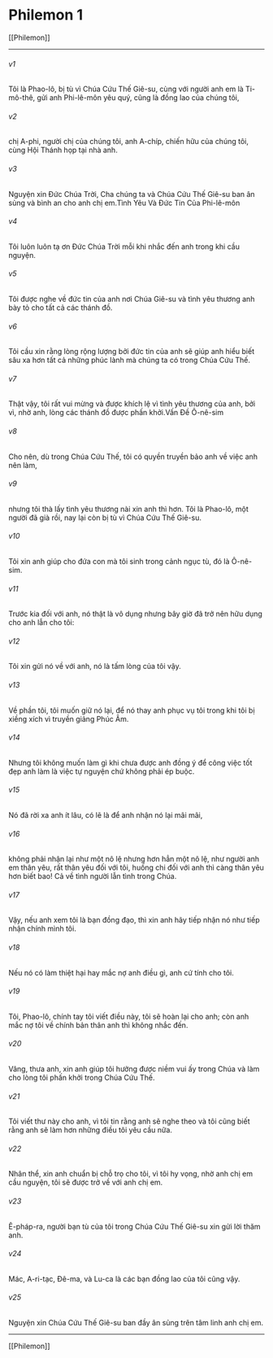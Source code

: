# Philemon 1

[[Philemon]]
***



###### v1 
Tôi là Phao-lô, bị tù vì Chúa Cứu Thế Giê-su, cùng với người anh em là Ti-mô-thê, gửi anh Phi-lê-môn yêu quý, cũng là đồng lao của chúng tôi, 

###### v2 
chị A-phi, người chị của chúng tôi, anh A-chíp, chiến hữu của chúng tôi, cùng Hội Thánh họp tại nhà anh. 

###### v3 
Nguyện xin Đức Chúa Trời, Cha chúng ta và Chúa Cứu Thế Giê-su ban ân sủng và bình an cho anh chị em.Tình Yêu Và Đức Tin Của Phi-lê-môn 

###### v4 
Tôi luôn luôn tạ ơn Đức Chúa Trời mỗi khi nhắc đến anh trong khi cầu nguyện. 

###### v5 
Tôi được nghe về đức tin của anh nơi Chúa Giê-su và tình yêu thương anh bày tỏ cho tất cả các thánh đồ. 

###### v6 
Tôi cầu xin rằng lòng rộng lượng bởi đức tin của anh sẽ giúp anh hiểu biết sâu xa hơn tất cả những phúc lành mà chúng ta có trong Chúa Cứu Thế. 

###### v7 
Thật vậy, tôi rất vui mừng và được khích lệ vì tình yêu thương của anh, bởi vì, nhờ anh, lòng các thánh đồ được phấn khởi.Vấn Đề Ô-nê-sim 

###### v8 
Cho nên, dù trong Chúa Cứu Thế, tôi có quyền truyền bảo anh về việc anh nên làm, 

###### v9 
nhưng tôi thà lấy tình yêu thương nài xin anh thì hơn. Tôi là Phao-lô, một người đã già rồi, nay lại còn bị tù vì Chúa Cứu Thế Giê-su. 

###### v10 
Tôi xin anh giúp cho đứa con mà tôi sinh trong cảnh ngục tù, đó là Ô-nê-sim. 

###### v11 
Trước kia đối với anh, nó thật là vô dụng nhưng bây giờ đã trở nên hữu dụng cho anh lẫn cho tôi: 

###### v12 
Tôi xin gửi nó về với anh, nó là tấm lòng của tôi vậy. 

###### v13 
Về phần tôi, tôi muốn giữ nó lại, để nó thay anh phục vụ tôi trong khi tôi bị xiềng xích vì truyền giảng Phúc Âm. 

###### v14 
Nhưng tôi không muốn làm gì khi chưa được anh đồng ý để công việc tốt đẹp anh làm là việc tự nguyện chứ không phải ép buộc. 

###### v15 
Nó đã rời xa anh ít lâu, có lẽ là để anh nhận nó lại mãi mãi, 

###### v16 
không phải nhận lại như một nô lệ nhưng hơn hẳn một nô lệ, như người anh em thân yêu, rất thân yêu đối với tôi, huống chi đối với anh thì càng thân yêu hơn biết bao! Cả về tình người lẫn tình trong Chúa. 

###### v17 
Vậy, nếu anh xem tôi là bạn đồng đạo, thì xin anh hãy tiếp nhận nó như tiếp nhận chính mình tôi. 

###### v18 
Nếu nó có làm thiệt hại hay mắc nợ anh điều gì, anh cứ tính cho tôi. 

###### v19 
Tôi, Phao-lô, chính tay tôi viết điều này, tôi sẽ hoàn lại cho anh; còn anh mắc nợ tôi về chính bản thân anh thì không nhắc đến. 

###### v20 
Vâng, thưa anh, xin anh giúp tôi hưởng được niềm vui ấy trong Chúa và làm cho lòng tôi phấn khởi trong Chúa Cứu Thế. 

###### v21 
Tôi viết thư này cho anh, vì tôi tin rằng anh sẽ nghe theo và tôi cũng biết rằng anh sẽ làm hơn những điều tôi yêu cầu nữa. 

###### v22 
Nhân thể, xin anh chuẩn bị chỗ trọ cho tôi, vì tôi hy vọng, nhờ anh chị em cầu nguyện, tôi sẽ được trở về với anh chị em. 

###### v23 
Ê-pháp-ra, người bạn tù của tôi trong Chúa Cứu Thế Giê-su xin gửi lời thăm anh. 

###### v24 
Mác, A-ri-tạc, Đê-ma, và Lu-ca là các bạn đồng lao của tôi cũng vậy. 

###### v25 
Nguyện xin Chúa Cứu Thế Giê-su ban đầy ân sủng trên tâm linh anh chị em.

***
[[Philemon]]
